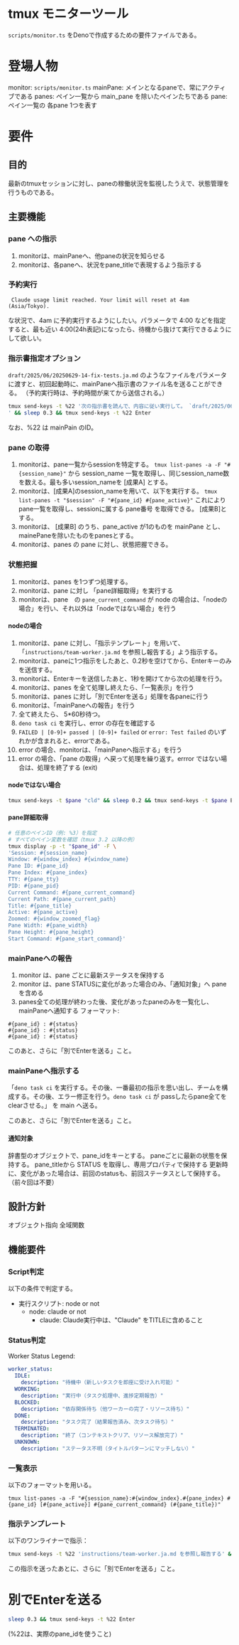 # tmux モニターツール
`scripts/monitor.ts` をDenoで作成するための要件ファイルである。


# 登場人物

monitor: `scripts/monitor.ts`
mainPane: メインとなるpaneで、常にアクティブである
panes: ペイン一覧から main_pane を除いたペインたちである
pane: ペイン一覧の 各pane 1つを表す

# 要件

## 目的
最新のtmuxセッションに対し、paneの稼働状況を監視したうえで、状態管理を行うものである。

## 主要機能

### pane への指示
1. monitorは、mainPaneへ、他paneの状況を知らせる
2. monitorは、各paneへ、状況をpane_titleで表現するよう指示する

### 予約実行
` Claude usage limit reached. Your limit will reset at 4am (Asia/Tokyo).     `

な状況で、4am に予約実行するようにしたい。パラメータで 4:00 などを指定すると、最も近い 4:00(24h表記)になったら、待機から抜けて実行できるようにして欲しい。

### 指示書指定オプション

`draft/2025/06/20250629-14-fix-tests.ja.md` のようなファイルをパラメータに渡すと、初回起動時に、mainPaneへ指示書のファイル名を送ることができる。
（予約実行時は、予約時間が来てから送信される。）

```bash
tmux send-keys -t %22 '次の指示書を読んで、内容に従い実行して。 `draft/2025/06/20250629-14-fix-tests.ja.md`
' && sleep 0.3 && tmux send-keys -t %22 Enter
```

なお、%22 は mainPain のID。

### pane の取得

1. monitorは、pane一覧からsessionを特定する。
  `tmux list-panes -a -F "#{session_name}"` から session_name 一覧を取得し、同じsession_name数を数える。最も多いsession_nameを [成果A] とする。
1. monitorは、[成果A]のsession_nameを用いて、以下を実行する。
  `tmux list-panes -t "$session" -F "#{pane_id} #{pane_active}"`
  これによりpane一覧を取得し、sessionに属する pane番号 を取得できる。 [成果B]とする。
1. monitorは、 [成果B] のうち、pane_active が1のものを mainPane とし、mainePaneを除いたものをpanesとする。
1. monitorは、panes の pane に対し、状態把握できる。

### 状態把握

1. monitorは、panes を1つずつ処理する。
1. monitorは、pane に対し 「pane詳細取得」を実行する
1. monitorは、pane　の `pane_current_command` が node の場合は、「nodeの場合」を行い、それ以外は「nodeではない場合」を行う

#### nodeの場合
1. monitorは、pane に対し、「指示テンプレート」を用いて、「`instructions/team-worker.ja.md` を参照し報告する」よう指示する。
1. monitorは、paneに1つ指示をしたあと、0.2秒を空けてから、Enterキーのみを送信する。
1. monitorは、Enterキーを送信したあと、1秒を開けてから次の処理を行う。
1. monitorは、panes を全て処理し終えたら、「一覧表示」を行う
1. monitorは、panes に対し「別でEnterを送る」処理を各paneに行う
1. monitorは、「mainPaneへの報告」を行う
1. 全て終えたら、 5*60秒待つ。
1. `deno task ci` を実行し、error の存在を確認する
  1. `FAILED | [0-9]+ passed | [0-9]+ failed` or `error: Test failed` のいずれかが含まれると、errorである。
1. error の場合、monitorは、「mainPaneへ指示する」を行う
1. error の場合、「pane の取得」へ戻って処理を繰り返す。errror ではない場合は、処理を終了する (exit)


#### nodeではない場合

```bash
tmux send-keys -t $pane "cld" && sleep 0.2 && tmux send-keys -t $pane Enter 
```


#### pane詳細取得

```bash
# 任意のペインID（例: %3）を指定
# すべてのペイン変数を確認（tmux 3.2 以降の例）
tmux display -p -t "$pane_id" -F \
'Session: #{session_name}
Window: #{window_index} #{window_name}
Pane ID: #{pane_id}
Pane Index: #{pane_index}
TTY: #{pane_tty}
PID: #{pane_pid}
Current Command: #{pane_current_command}
Current Path: #{pane_current_path}
Title: #{pane_title}
Active: #{pane_active}
Zoomed: #{window_zoomed_flag}
Pane Width: #{pane_width}
Pane Height: #{pane_height}
Start Command: #{pane_start_command}'
```

### mainPaneへの報告

1. monitor は、pane ごとに最新ステータスを保持する
1. monitor は、pane STATUSに変化があった場合のみ、「通知対象」へ pane を含める
1. panes全ての処理が終わった後、変化があったpaneのみを一覧化し、mainPaneへ通知する
  フォーマット:
  ```
  #{pane_id} : #{status}
  #{pane_id} : #{status}
  #{pane_id} : #{status}
  ```

このあと、さらに「別でEnterを送る」こと。

### mainPaneへ指示する
「`deno task ci` を実行する。その後、一番最初の指示を思い出し、チームを構成する。その後、エラー修正を行う。`deno task ci` が passしたらpane全てをclearさせる。」 を main へ送る。

このあと、さらに「別でEnterを送る」こと。

#### 通知対象
辞書型のオブジェクトで、pane_idをキーとする。
paneごとに最新の状態を保持する。
pane_titleから STATUS を取得し、専用プロパティで保持する
更新時に、変化があった場合は、前回のstatusも、前回ステータスとして保持する。（前々回は不要）


## 設計方針
オブジェクト指向
全域関数

## 機能要件

### Script判定
以下の条件で判定する。

- 実行スクリプト: node or not
  - node: claude or not
    - claude: Claude実行中は、"Claude" をTITLEに含めること

### Status判定

Worker Status Legend:
```yaml
worker_status:
  IDLE:
    description: "待機中（新しいタスクを即座に受け入れ可能）"
  WORKING:
    description: "実行中（タスク処理中、進捗定期報告）"
  BLOCKED:
    description: "依存関係待ち（他ワーカーの完了・リソース待ち）"
  DONE:
    description: "タスク完了（結果報告済み、次タスク待ち）"
  TERMINATED:
    description: "終了（コンテキストクリア、リソース解放完了）"
  UNKNOWN:
    description: "ステータス不明（タイトルパターンにマッチしない）"
```


### 一覧表示

以下のフォーマットを用いる。

`tmux list-panes -a -F "#{session_name}:#{window_index}.#{pane_index} #{pane_id} [#{pane_active}] #{pane_current_command} (#{pane_title})"`


### 指示テンプレート

以下のワンライナーで指示：

```bash
tmux send-keys -t %22 'instructions/team-worker.ja.md を参照し報告する' && sleep 0.3 && tmux send-keys -t %22 Enter
```

この指示を送ったあとに、さらに「別でEnterを送る」こと。


# 別でEnterを送る

```bash
sleep 0.3 && tmux send-keys -t %22 Enter
```

(%22は、実際のpane_idを使うこと)

